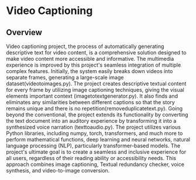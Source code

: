 # Video Captioning 
## Overview
Video captioning project, the process of automatically generating descriptive text for
video content, is a comprehensive solution designed to make video content more accessible
and informative.
The multimedia experience is improved by this project's seamless integration of
multiple complex features. Initially, the system easily breaks down videos into separate
frames, generating a large-scale image dataset(videotoimages.py). The project creates descriptive textual
content for every frame by utilizing image captioning techniques, giving the visual elements
important context (imagetotextgenerator.py). It also finds and eliminates any similarities between different captions so
that the story remains unique and there is no repetition(removeduplicatetext.py). Going beyond the conventional,
the project extends its functionality by converting the text document into an auditory
experience by transforming it into a synthesized voice narration (texttoaudio.py).
The project utilizes various Python libraries, including numpy, torch, transformers,
and much more to perform mathematical functions, deep learning and neural networks,
natural language processing (NLP), particularly transformer-based models.
The project's ultimate goal is to create a seamless and inclusive experience for all
users, regardless of their reading ability or accessibility needs. This approach combines
image captioning, Textual redundancy checker, voice synthesis, and video-to-image
conversion.
